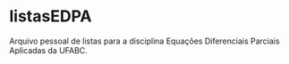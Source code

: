 # listasEDPA

Arquivo pessoal de listas para a disciplina Equações Diferenciais Parciais Aplicadas da UFABC.
